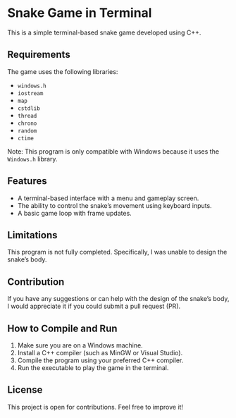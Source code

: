 # Snake Game in Terminal

This is a simple terminal-based snake game developed using C++.

## Requirements

The game uses the following libraries:
- `windows.h`
- `iostream`
- `map`
- `cstdlib`
- `thread`
- `chrono`
- `random`
- `ctime`

Note: This program is only compatible with Windows because it uses the `Windows.h` library.

## Features

- A terminal-based interface with a menu and gameplay screen.
- The ability to control the snake’s movement using keyboard inputs.
- A basic game loop with frame updates.

## Limitations

This program is not fully completed. Specifically, I was unable to design the snake’s body.

## Contribution

If you have any suggestions or can help with the design of the snake’s body, I would appreciate it if you could submit a pull request (PR).

## How to Compile and Run

1. Make sure you are on a Windows machine.
2. Install a C++ compiler (such as MinGW or Visual Studio).
3. Compile the program using your preferred C++ compiler.
4. Run the executable to play the game in the terminal.

## License

This project is open for contributions. Feel free to improve it!
